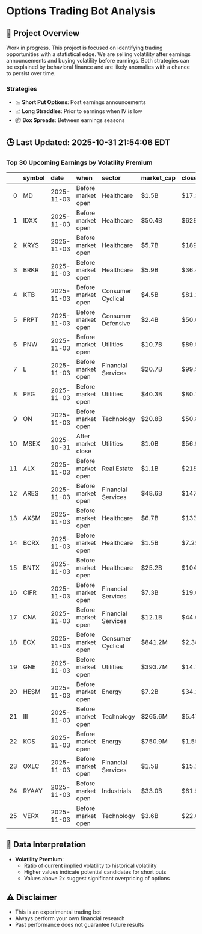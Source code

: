 # Options Trading Bot Analysis

## 🚀 Project Overview
Work in progress. This project is focused on identifying trading opportunities with a statistical edge.
We are selling volatility after earnings announcements and buying volatility before earnings.
Both strategies can be explained by behavioral finance and are likely anomalies with a chance to persist over time.

### Strategies
- 📉 **Short Put Options**: Post earnings announcements
- 📈 **Long Straddles**: Prior to earnings when IV is low
- 📦 **Box Spreads**: Between earnings seasons

## 🕒 Last Updated: 2025-10-31 21:54:06 EDT

### Top 30 Upcoming Earnings by Volatility Premium

|    | symbol   | date       | when               | sector             | market_cap   | close   | hv_current   | iv_current   | vol_premium   |
|---:|:---------|:-----------|:-------------------|:-------------------|:-------------|:--------|:-------------|:-------------|:--------------|
|  0 | MD       | 2025-11-03 | Before market open | Healthcare         | $1.5B        | $17.39  | 31.28%       | 69.73%       | 2.23x         |
|  1 | IDXX     | 2025-11-03 | Before market open | Healthcare         | $50.4B       | $628.54 | 22.79%       | 44.62%       | 1.96x         |
|  2 | KRYS     | 2025-11-03 | Before market open | Healthcare         | $5.7B        | $189.08 | 33.54%       | 58.56%       | 1.75x         |
|  3 | BRKR     | 2025-11-03 | Before market open | Healthcare         | $5.9B        | $36.40  | 48.86%       | 81.08%       | 1.66x         |
|  4 | KTB      | 2025-11-03 | Before market open | Consumer Cyclical  | $4.5B        | $81.15  | 38.46%       | 56.81%       | 1.48x         |
|  5 | FRPT     | 2025-11-03 | Before market open | Consumer Defensive | $2.4B        | $50.60  | 54.66%       | 80.52%       | 1.47x         |
|  6 | PNW      | 2025-11-03 | Before market open | Utilities          | $10.7B       | $89.55  | 16.26%       | 23.62%       | 1.45x         |
|  7 | L        | 2025-11-03 | Before market open | Financial Services | $20.7B       | $99.53  | 16.06%       | 22.93%       | 1.43x         |
|  8 | PEG      | 2025-11-03 | Before market open | Utilities          | $40.3B       | $80.75  | 19.43%       | 27.44%       | 1.41x         |
|  9 | ON       | 2025-11-03 | Before market open | Technology         | $20.8B       | $50.85  | 55.02%       | 63.22%       | 1.15x         |
| 10 | MSEX     | 2025-10-31 | After market close | Utilities          | $1.0B        | $56.92  | 29.18%       | 30.82%       | 1.06x         |
| 11 | ALX      | 2025-11-03 | Before market open | Real Estate        | $1.1B        | $218.54 | nan%         | nan%         | nanx          |
| 12 | ARES     | 2025-11-03 | Before market open | Financial Services | $48.6B       | $147.29 | nan%         | nan%         | nanx          |
| 13 | AXSM     | 2025-11-03 | Before market open | Healthcare         | $6.7B        | $133.15 | nan%         | nan%         | nanx          |
| 14 | BCRX     | 2025-11-03 | Before market open | Healthcare         | $1.5B        | $7.25   | nan%         | nan%         | nanx          |
| 15 | BNTX     | 2025-11-03 | Before market open | Healthcare         | $25.2B       | $104.67 | nan%         | nan%         | nanx          |
| 16 | CIFR     | 2025-11-03 | Before market open | Financial Services | $7.3B        | $19.07  | nan%         | nan%         | nanx          |
| 17 | CNA      | 2025-11-03 | Before market open | Financial Services | $12.1B       | $44.61  | nan%         | nan%         | nanx          |
| 18 | ECX      | 2025-11-03 | Before market open | Consumer Cyclical  | $841.2M      | $2.38   | nan%         | nan%         | nanx          |
| 19 | GNE      | 2025-11-03 | Before market open | Utilities          | $393.7M      | $14.74  | nan%         | nan%         | nanx          |
| 20 | HESM     | 2025-11-03 | Before market open | Energy             | $7.2B        | $34.14  | nan%         | nan%         | nanx          |
| 21 | III      | 2025-11-03 | Before market open | Technology         | $265.6M      | $5.47   | nan%         | nan%         | nanx          |
| 22 | KOS      | 2025-11-03 | Before market open | Energy             | $750.9M      | $1.55   | nan%         | nan%         | nanx          |
| 23 | OXLC     | 2025-11-03 | Before market open | Financial Services | $1.5B        | $15.19  | nan%         | nan%         | nanx          |
| 24 | RYAAY    | 2025-11-03 | Before market open | Industrials        | $33.0B       | $61.55  | nan%         | nan%         | nanx          |
| 25 | VERX     | 2025-11-03 | Before market open | Technology         | $3.6B        | $22.60  | nan%         | nan%         | nanx          |

## 📝 Data Interpretation

- **Volatility Premium**: 
  - Ratio of current implied volatility to historical volatility
  - Higher values indicate potential candidates for short puts
  - Values above 2x suggest significant overpricing of options

## ⚠️ Disclaimer
- This is an experimental trading bot
- Always perform your own financial research
- Past performance does not guarantee future results
